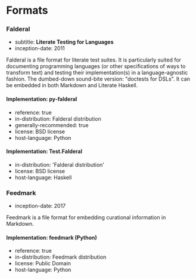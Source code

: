 Formats
=======


### Falderal

*   subtitle: **Literate Testing for Languages**
*   inception-date: 2011

Falderal is a file format for literate test suites.  It is particularly
suited for documenting programming languages (or other specifications of
ways to transform text) and testing their implementation(s) in a
language-agnostic fashion.  The dumbed-down sound-bite version:
"doctests for DSLs".  It can be embedded in both Markdown and Literate
Haskell.

#### Implementation: py-falderal

*   reference: true
*   in-distribution: Falderal distribution
*   generally-recommended: true
*   license: BSD license
*   host-language: Python

#### Implementation: Test.Falderal

*   in-distribution: 'Falderal distribution'
*   license: BSD license
*   host-language: Haskell

### Feedmark

*   inception-date: 2017

Feedmark is a file format for embedding curational information in Markdown.

#### Implementation: feedmark (Python)

*   reference: true
*   in-distribution: Feedmark distribution
*   license: Public Domain
*   host-language: Python
